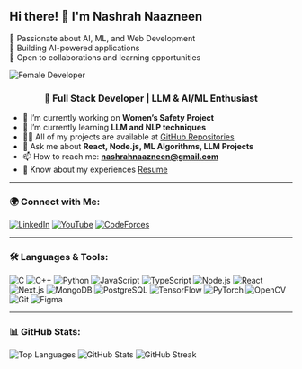 ## Hi there! 👋 I'm Nashrah Naazneen
🚀 Passionate about AI, ML, and Web Development  
🎯 Building AI-powered applications  
📌 Open to collaborations and learning opportunities  

![Female Developer](https://images.unsplash.com/photo-1581092335431-0c77489a9695)

<h3 align="center">🚀 Full Stack Developer | LLM & AI/ML Enthusiast</h3>

- 🔭 I’m currently working on **Women’s Safety Project**
- 🌱 I’m currently learning **LLM and NLP techniques**
- 👨‍💻 All of my projects are available at [GitHub Repositories](https://github.com/23nash-naaz?tab=repositories)
- 💬 Ask me about **React, Node.js, ML Algorithms, LLM Projects**
- 📫 How to reach me: **nashrahnaazneen@gmail.com**
- 📄 Know about my experiences [Resume](https://drive.google.com/file/d/1MPr5ghGRJL8oZhdv4hiR0nMGhpGBwo5d/view?usp=sharing)

---

<h3 align="left">🌍 Connect with Me:</h3>
<p align="left">
<a href="https://linkedin.com/in/nashrah-naazneen-20a904286" target="_blank"><img src="https://img.shields.io/badge/LinkedIn-0A66C2?style=for-the-badge&logo=linkedin&logoColor=white" alt="LinkedIn"></a>
<a href="https://www.youtube.com/c/@nashrahnaazneen9787" target="_blank"><img src="https://img.shields.io/badge/YouTube-FF0000?style=for-the-badge&logo=youtube&logoColor=white" alt="YouTube"></a>
<a href="https://codeforces.com/profile/https://www.naukri.com/code360/profile/8579a904-fe61-4893-bbdb-45690ec83ab2" target="_blank"><img src="https://img.shields.io/badge/CodeForces-1F8ACB?style=for-the-badge&logo=codeforces&logoColor=white" alt="CodeForces"></a>
</p>

---

<h3 align="left">🛠️ Languages & Tools:</h3>
<p align="left">
<img src="https://img.shields.io/badge/C-00599C?style=for-the-badge&logo=c&logoColor=white" alt="C"/>
<img src="https://img.shields.io/badge/C++-00599C?style=for-the-badge&logo=c%2B%2B&logoColor=white" alt="C++"/>
<img src="https://img.shields.io/badge/Python-3776AB?style=for-the-badge&logo=python&logoColor=white" alt="Python"/>
<img src="https://img.shields.io/badge/JavaScript-F7DF1E?style=for-the-badge&logo=javascript&logoColor=black" alt="JavaScript"/>
<img src="https://img.shields.io/badge/TypeScript-3178C6?style=for-the-badge&logo=typescript&logoColor=white" alt="TypeScript"/>
<img src="https://img.shields.io/badge/Node.js-339933?style=for-the-badge&logo=node.js&logoColor=white" alt="Node.js"/>
<img src="https://img.shields.io/badge/React-61DAFB?style=for-the-badge&logo=react&logoColor=black" alt="React"/>
<img src="https://img.shields.io/badge/Next.js-000000?style=for-the-badge&logo=next.js&logoColor=white" alt="Next.js"/>
<img src="https://img.shields.io/badge/MongoDB-47A248?style=for-the-badge&logo=mongodb&logoColor=white" alt="MongoDB"/>
<img src="https://img.shields.io/badge/PostgreSQL-336791?style=for-the-badge&logo=postgresql&logoColor=white" alt="PostgreSQL"/>
<img src="https://img.shields.io/badge/TensorFlow-FF6F00?style=for-the-badge&logo=tensorflow&logoColor=white" alt="TensorFlow"/>
<img src="https://img.shields.io/badge/PyTorch-EE4C2C?style=for-the-badge&logo=pytorch&logoColor=white" alt="PyTorch"/>
<img src="https://img.shields.io/badge/OpenCV-5C3EE8?style=for-the-badge&logo=opencv&logoColor=white" alt="OpenCV"/>
<img src="https://img.shields.io/badge/Git-F05032?style=for-the-badge&logo=git&logoColor=white" alt="Git"/>
<img src="https://img.shields.io/badge/Figma-F24E1E?style=for-the-badge&logo=figma&logoColor=white" alt="Figma"/>
</p>

---

<h3 align="left">📊 GitHub Stats:</h3>
<p>
<img src="https://github-readme-stats.vercel.app/api/top-langs/?username=23nash-naaz&layout=compact&theme=tokyonight" alt="Top Languages"/>
<img src="https://github-readme-stats.vercel.app/api?username=23nash-naaz&show_icons=true&theme=tokyonight" alt="GitHub Stats"/>
<img src="https://github-readme-streak-stats.herokuapp.com/?user=23nash-naaz&theme=tokyonight" alt="GitHub Streak"/>
</p>




<!---
23nash-naaz/23nash-naaz is a ✨ special ✨ repository because its `README.md` (this file) appears on your GitHub profile.
You can click the Preview link to take a look at your changes.
--->
